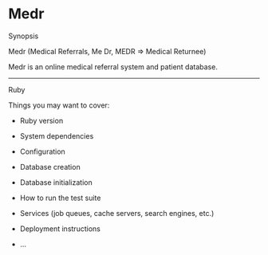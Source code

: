 # Medr
Synopsis

Medr (Medical Referrals, Me Dr, MEDR => Medical Returnee)

Medr is an online medical referral system and patient database. 

------------------------------------------------------------------------------------------------------------------------------------------------------



Ruby


Things you may want to cover:

* Ruby version

* System dependencies

* Configuration

* Database creation

* Database initialization

* How to run the test suite

* Services (job queues, cache servers, search engines, etc.)

* Deployment instructions

* ...
